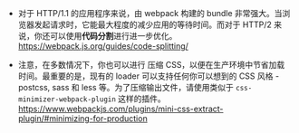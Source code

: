 - 对于 HTTP/1.1 的应用程序来说，由 webpack 构建的 bundle 非常强大。当浏览器发起请求时，它能最大程度的减少应用的等待时间。而对于 HTTP/2 来说，你还可以使用**代码分割**进行进一步优化。 https://webpack.js.org/guides/code-splitting/

- 注意，在多数情况下，你也可以进行 压缩 CSS，以便在生产环境中节省加载时间。最重要的是，现有的 loader 可以支持任何你可以想到的 CSS 风格 - postcss, sass 和 less 等。为了压缩输出文件，请使用类似于 `css-minimizer-webpack-plugin` 这样的插件。https://www.webpackjs.com/plugins/mini-css-extract-plugin/#minimizing-for-production




